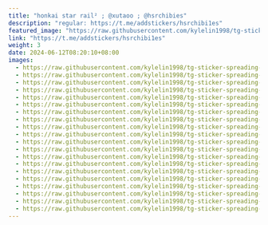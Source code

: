 ```yaml
---
title: "honkai star rail² ; @xutaoo ; @hsrchibies"
description: "regular: https://t.me/addstickers/hsrchibi1es"
featured_image: "https://raw.githubusercontent.com/kylelin1998/tg-sticker-spreading-worldwide-images/main/img/7e483a36-87f0-457b-acb2-d74e6c40ccec.jpg"
link: "https://t.me/addstickers/hsrchibi1es"
weight: 3
date: 2024-06-12T08:20:10+08:00
images:
  - https://raw.githubusercontent.com/kylelin1998/tg-sticker-spreading-worldwide-images/main/img/7e483a36-87f0-457b-acb2-d74e6c40ccec.jpg
  - https://raw.githubusercontent.com/kylelin1998/tg-sticker-spreading-worldwide-images/main/img/64419f56-fd62-4e02-b0f2-ebac0bf3d35d.jpg
  - https://raw.githubusercontent.com/kylelin1998/tg-sticker-spreading-worldwide-images/main/img/25c77ad4-d453-4599-a342-c35e850b187b.jpg
  - https://raw.githubusercontent.com/kylelin1998/tg-sticker-spreading-worldwide-images/main/img/2920e044-caae-4e70-b4f7-11b0e075c97f.jpg
  - https://raw.githubusercontent.com/kylelin1998/tg-sticker-spreading-worldwide-images/main/img/21748af3-827e-425f-929f-a12067503230.jpg
  - https://raw.githubusercontent.com/kylelin1998/tg-sticker-spreading-worldwide-images/main/img/aa781753-4a6b-4509-aa19-bcc2f62bbbe7.jpg
  - https://raw.githubusercontent.com/kylelin1998/tg-sticker-spreading-worldwide-images/main/img/7866f288-0a20-45f7-908d-d9a0cd266134.jpg
  - https://raw.githubusercontent.com/kylelin1998/tg-sticker-spreading-worldwide-images/main/img/55b88852-4aeb-4e80-a1da-d2651fa9bff4.jpg
  - https://raw.githubusercontent.com/kylelin1998/tg-sticker-spreading-worldwide-images/main/img/1b3a6ccd-e185-4f07-90e4-f739a2eca952.jpg
  - https://raw.githubusercontent.com/kylelin1998/tg-sticker-spreading-worldwide-images/main/img/236cacf2-cbf6-49b5-a863-86f5a2b13383.jpg
  - https://raw.githubusercontent.com/kylelin1998/tg-sticker-spreading-worldwide-images/main/img/f9cede6d-3d16-456a-954b-076e6367d861.jpg
  - https://raw.githubusercontent.com/kylelin1998/tg-sticker-spreading-worldwide-images/main/img/ce93fee9-9b35-48a8-92cc-e26d571bcd41.jpg
  - https://raw.githubusercontent.com/kylelin1998/tg-sticker-spreading-worldwide-images/main/img/e6232cbc-d6c0-4c78-ae21-87fb94d35a29.jpg
  - https://raw.githubusercontent.com/kylelin1998/tg-sticker-spreading-worldwide-images/main/img/2ec001a5-56a8-4ca9-8a77-cf6d73865f4e.jpg
  - https://raw.githubusercontent.com/kylelin1998/tg-sticker-spreading-worldwide-images/main/img/1a738671-85f7-44a2-b322-4eb5de70061a.jpg
  - https://raw.githubusercontent.com/kylelin1998/tg-sticker-spreading-worldwide-images/main/img/df626b39-e954-492e-9bd9-b2f07630f7e1.jpg
  - https://raw.githubusercontent.com/kylelin1998/tg-sticker-spreading-worldwide-images/main/img/828c8110-eb04-42bb-b2de-6c2ff993a4d9.jpg
  - https://raw.githubusercontent.com/kylelin1998/tg-sticker-spreading-worldwide-images/main/img/29a712d9-f016-420e-b74d-d497770b4b22.jpg
  - https://raw.githubusercontent.com/kylelin1998/tg-sticker-spreading-worldwide-images/main/img/d543dd1e-0388-4f83-8546-27ddf791da02.jpg
  - https://raw.githubusercontent.com/kylelin1998/tg-sticker-spreading-worldwide-images/main/img/bec3a2eb-3e2e-4234-a569-2aff2de89298.jpg
---
```

